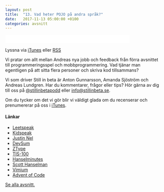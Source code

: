 ```yaml
---
layout: post
title:  "13. Vad heter POJO på andra språk?"
date:   2017-11-13 05:00:00 +0100
categories: avsnitt
---
```

<iframe style="border: none" src="//html5-player.libsyn.com/embed/episode/id/5937295/height/26/width/400/theme/standard-mini/autonext/no/thumbnail/no/autoplay/no/preload/no/no_addthis/no/direction/backward/no-cache/true/" height="26" width="400" scrolling="no"  allowfullscreen webkitallowfullscreen mozallowfullscreen oallowfullscreen msallowfullscreen></iframe>
<p>Lyssna via <a href="https://itunes.apple.com/se/podcast/still-in-beta/id1174070946">iTunes</a> eller <a href="http://stillinbeta.libsyn.com/rss">RSS</a></p>
<p>Vi pratar om allt mellan Andreas nya jobb och feedback fr&aring;n f&ouml;rra avsnittet till programmeringsspel och mobbprogrammering. Vad tj&auml;nar man egentligen p&aring; att sitta flera personer och skriva kod tillsammans?</p>
<p>Vi som driver Still in beta &auml;r Anton Gunnarsson, Amanda Sj&ouml;str&ouml;m och Andreas Lundgren. Har du kommentarer, fr&aring;gor eller tips? H&ouml;r g&auml;rna av dig till oss p&aring;&nbsp;<a href="http://twitter.com/stillinbetapodd">@stillinbetapodd</a>&nbsp;eller&nbsp;<a href="mailto:info@stillinbeta.se">info@stillinbeta.se</a>.</p>
<p>Om du tycker om det vi g&ouml;r blir vi v&auml;ldigt glada om du recenserar och prenumererar p&aring; oss i <a href="https://itunes.apple.com/se/podcast/id1174070946">iTunes</a>.</p>
<h4>L&auml;nkar</h4>
<ul>
<li><a href="https://leetspeak.se/" target="_blank" rel="noopener">Leetspeak</a></li>
<li><a href="https://kidspeak.se/" target="_blank" rel="noopener">Kidspeak</a></li>
<li><a href="https://twitter.com/cyberlane" target="_blank" rel="noopener">Justin Nel</a></li>
<li><a href="http://www.devsum.se/" target="_blank" rel="noopener">DevSum</a></li>
<li><a href="http://zty.pe/" target="_blank" rel="noopener">ZType</a></li>
<li><a href="http://www.zachtronics.com/tis-100/" target="_blank" rel="noopener">TIS-100</a></li>
<li><a href="https://www.hanselminutes.com/" target="_blank" rel="noopener">Hanselminutes</a></li>
<li><a href="https://twitter.com/shanselman" target="_blank" rel="noopener">Scott Hanselman</a></li>
<li><a href="https://vimium.github.io/" target="_blank" rel="noopener">Vimium</a></li>
<li><a href="https://adventofcode.com/" target="_blank" rel="noopener">Advent of Code</a></li>
</ul>

[Se alla avsnitt.](/)
